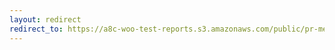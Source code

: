 ```yaml
---
layout: redirect
redirect_to: https://a8c-woo-test-reports.s3.amazonaws.com/public/pr-merge/44191/api/index.html
---
```

